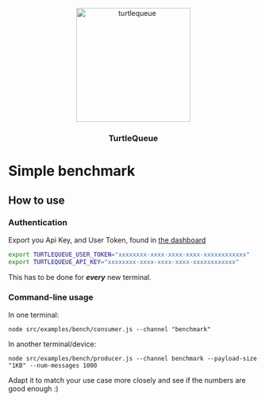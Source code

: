 <p align="center">
  <img alt="turtlequeue" src="https://turtlequeue.com/logo_black.png" width="230">
</p>

<h3 align="center">TurtleQueue</h3>

# Simple benchmark

## How to use

### Authentication

Export you Api Key, and User Token, found in [the dashboard](https://turtlequeue.com/dashboard/security.html)

```sh
export TURTLEQUEUE_USER_TOKEN="xxxxxxxx-xxxx-xxxx-xxxx-xxxxxxxxxxxx"
export TURTLEQUEUE_API_KEY="xxxxxxxx-xxxx-xxxx-xxxx-xxxxxxxxxxxx"
```

This has to be done for __*every*__ new terminal.

### Command-line usage

In one terminal:
```
node src/examples/bench/consumer.js --channel "benchmark"

```

In another terminal/device:
```
node src/examples/bench/producer.js --channel benchmark --payload-size "1KB" --num-messages 1000
```

Adapt it to match your use case more closely and see if the numbers are good enough :)
